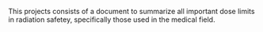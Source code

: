 This projects consists of a document to summarize all important dose limits in radiation safetey, specifically those used in the medical field.
